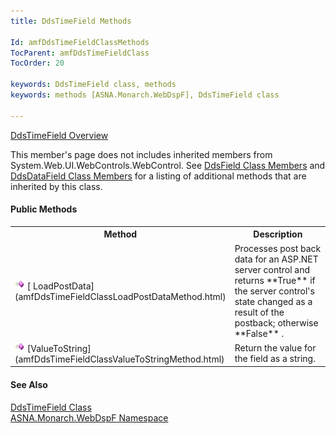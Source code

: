 ```yaml
---
title: DdsTimeField Methods

Id: amfDdsTimeFieldClassMethods
TocParent: amfDdsTimeFieldClass
TocOrder: 20

keywords: DdsTimeField class, methods
keywords: methods [ASNA.Monarch.WebDspF], DdsTimeField class

---
```


[ DdsTimeField Overview](amfDdsTimeFieldClass.html) 

This member's page does not includes inherited members from System.Web.UI.WebControls.WebControl. See [DdsField Class Members](amfDdsFieldClassMembers.html) and [ DdsDataField Class Members](amfDdsDataFieldClassMembers.html) for a listing of additional methods that are inherited by this class.

#### Public Methods
<table class="mytable" cellspacing="0" cellpadding="4" width="90%">
          <colgroup><col width="30%" /><col width="70%" />
          </colgroup>
          <tr><th>Method</th>
            <th>Description</th>
          </tr>
          <tr>
            <td><img alt="public method" src="Images/Methods.bmp" width="16" height="16" border="0" /> 
            [
            LoadPostData](amfDdsTimeFieldClassLoadPostDataMethod.html)</td>
            <td>Processes post back data
            for an ASP.NET server control and returns 
 **True**  if the server control's state
            changed as a result of the postback; otherwise 
 **False** .</td>
          </tr>
          <tr>
            <td><img alt="public method" src="Images/Methods.bmp" width="16" height="16" border="0" /> [ValueToString](amfDdsTimeFieldClassValueToStringMethod.html)</td>
            <td>Return the value for the
            field as a string.</td>
          </tr>
</table>

#### See Also
[DdsTimeField
      Class](amfDdsTimeFieldClass.html)
      <br />
      [
      ASNA.Monarch.WebDspF Namespace](amfWebDspFNamespace.html)


